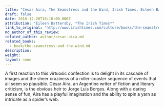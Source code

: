 ```yaml
---
title: "César Aira, The Seamstress and the Wind, Irish Times, Eileen Battersby"
draft: false
date: 2016-12-20T18:10:00.000Z
attribution: "Eileen Battersby, *The Irish Times*"
link_to_original: "http://www.irishtimes.com/culture/books/the-seamstress-and-the-wind-review-comic-mayhem-at-argentina-s-dark-heart-1.2887972"
nd_author_of_this_review:
related_author: author/cesar-aira.md
related_books:
  - book/the-seamstress-and-the-wind.md
description:
weight:
layout: none
---
```

A first reaction to this virtuosic confection is to delight in its cascade of images and the sheer craziness of a roller-coaster sequence of events that all seem so plausible. César Aira, an Argentine writer of fiction and literary criticism, is the obvious heir to Jorge Luis Borges. Along with a daring sense of fun, Aira has a playful imagination and the ability to spin a yarn as intricate as a spider’s web.

